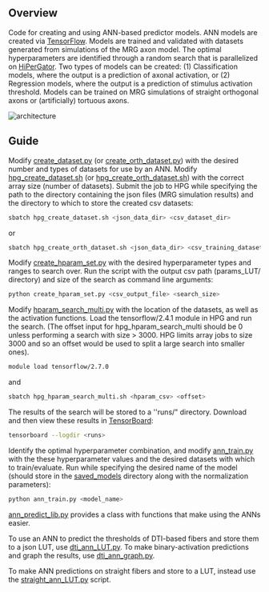 ## Overview

Code for creating and using ANN-based predictor models. ANN models are created via [TensorFlow](https://www.tensorflow.org/). Models are trained and validated with datasets generated from simulations of the MRG axon model. The optimal hyperparameters are identified through a random search that is parallelized on [HiPerGator](https://www.rc.ufl.edu/about/hipergator/). Two types of models can be created: (1) Classification models, where the output is a prediction of axonal activation, or (2) Regression models, where the output is a prediction of stimulus activation threshold. Models can be trained on MRG simulations of straight orthogonal axons or (artificially) tortuous axons.

![architecture](https://github.com/jgolabek/ANN_Rapid_Predictor/blob/main/images/model_architecture.png)

## Guide

Modify [create_dataset.py](create_dataset.py) (or [create_orth_dataset.py](create_orth_dataset.py)) with the desired number and types of datasets for use by an ANN. Modify [hpg_create_dataset.sh](hpg_create_dataset.sh) (or [hpg_create_orth_dataset.sh](hpg_create_orth_dataset.sh)) with the correct array size (number of datasets). Submit the job to HPG while specifying the path to the directory containing the json files (MRG simulation results) and the directory to which to store the created csv datasets:

```bash
sbatch hpg_create_dataset.sh <json_data_dir> <csv_dataset_dir>
```
or
```bash
sbatch hpg_create_orth_dataset.sh <json_data_dir> <csv_training_dataset_dir> <csv_validation_dataset_dir>
```

Modify [create_hparam_set.py](create_hparam_set.py) with the desired hyperparameter types and ranges to search over. Run the script with the output csv path (params_LUT/ directory) and size of the search as command line arguments:

```bash
python create_hparam_set.py <csv_output_file> <search_size>
```

Modify [hparam_search_multi.py](hparam_search_multi.py) with the location of the datasets, as well as the activation functions. Load the tensorflow/2.4.1 module in HPG and run the search. (The offset input for hpg_hparam_search_multi should be 0 unless performing a search with size > 3000. HPG limits array jobs to size 3000 and so an offset would be used to split a large search into smaller ones).

```bash
module load tensorflow/2.7.0
```
and
```bash
sbatch hpg_hparam_search_multi.sh <hparam_csv> <offset>
```

The results of the search will be stored to a ''runs/" directory. Download and then view these results in [TensorBoard](https://www.tensorflow.org/tensorboard):

```bash
tensorboard --logdir <runs>
``` 

Identify the optimal hyperparameter combination, and modify [ann_train.py](ann_train.py) with the these hyperparameter values and the desired datasets with which to train/evaluate. Run while specifying the desired name of the model (should store in the [saved_models](saved_models) directory along with the normalization parameters):

```bash
python ann_train.py <model_name>
```

[ann_predict_lib.py](ann_predict_lib.py) provides a class with functions that make using the ANNs easier. 

To use an ANN to predict the thresholds of DTI-based fibers and store them to a json LUT, use [dti_ann_LUT.py](dti_ann_LUT.py). To make binary-activation predictions and graph the results, use [dti_ann_graph.py](dti_ann_graph.py).

To make ANN predictions on straight fibers and store to a LUT, instead use the [straight_ann_LUT.py](straight_ann_LUT.py) script.
